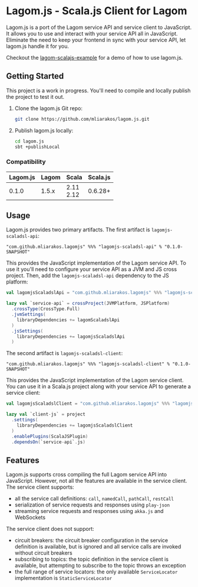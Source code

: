 # Lagom.js - Scala.js Client for Lagom

Lagom.js is a port of the Lagom service API and service client to JavaScript. It allows you to use and interact with your service API all in JavaScript. Eliminate the need to keep your frontend in sync with your service API, let lagom.js handle it for you.

Checkout the [lagom-scalajs-example](https://github.com/mliarakos/lagom-scalajs-example) for a demo of how to use lagom.js.

## Getting Started

This project is a work in progress. You'll need to compile and locally publish the project to test it out.

1. Clone the lagom.js Git repo:

   ```sh
   git clone https://github.com/mliarakos/lagom.js.git
   ```
1. Publish lagom.js locally:

   ```sh
   cd lagom.js
   sbt +publishLocal
   ```

### Compatibility

| Lagom.js | Lagom | Scala           | Scala.js |
|----------|-------|-----------------|----------|
| 0.1.0    | 1.5.x | 2.11 <br> 2.12  | 0.6.28+  |

## Usage

Lagom.js provides two primary artifacts. The first artifact is `lagomjs-scaladsl-api`:

```
"com.github.mliarakos.lagomjs" %%% "lagomjs-scaladsl-api" % "0.1.0-SNAPSHOT"
```

This provides the JavaScript implementation of the Lagom service API. To use it you'll need to configure your service API
as a JVM and JS cross project. Then, add the `lagomjs-scaladsl-api` dependency to the JS platform: 

```scala
val lagomjsScaladslApi = "com.github.mliarakos.lagomjs" %%% "lagomjs-scaladsl-api" % "0.1.0-SNAPSHOT"

lazy val `service-api` = crossProject(JVMPlatform, JSPlatform)
  .crossType(CrossType.Full)
  .jvmSettings(
    libraryDependencies += lagomScaladslApi
  )
  .jsSettings(
    libraryDependencies += lagomjsScaladslApi
  )
```

The second artifact is `lagomjs-scaladsl-client`:

```
"com.github.mliarakos.lagomjs" %%% "lagomjs-scaladsl-client" % "0.1.0-SNAPSHOT"
```

This provides the JavaScript implementation of the Lagom service client. You can use it in a Scala.js project along with your service API to generate a service client:

```scala
val lagomjsScaladslClient = "com.github.mliarakos.lagomjs" %%% "lagomjs-scaladsl-client" % "0.1.0-SNAPSHOT"

lazy val `client-js` = project
  .settings(
    libraryDependencies += lagomjsScaladslClient
  )
  .enablePlugins(ScalaJSPlugin)
  .dependsOn(`service-api`.js)
```

## Features

Lagom.js supports cross compiling the full Lagom service API into JavaScript. However, not all the features are available in the service client. The service client supports:
- all the service call definitions: `call`, `namedCall`, `pathCall`, `restCall`
- serialization of service requests and responses using `play-json`
- streaming service requests and responses using `akka.js` and WebSockets

The service client does not support:
- circuit breakers: the circuit breaker configuration in the service definition is available, but is ignored and all service calls are invoked without circuit breakers
- subscribing to topics: the topic definition in the service client is available, but attempting to subscribe to the topic throws an exception
- the full range of service locators: the only available `ServiceLocator` implementation is `StaticServiceLocator`
